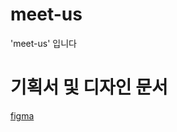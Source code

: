 # meet-us
'meet-us' 입니다


# 기획서 및 디자인 문서

[figma](https://www.figma.com/file/BJSBATklwFm7Nkx4dkWohq/%EB%AA%A8%EC%9E%84-%ED%94%84%EB%A1%9C%EC%A0%9D%ED%8A%B8-%EB%94%94%EC%9E%90%EC%9D%B8?node-id=807%3A9791)


